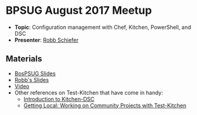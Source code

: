 # BPSUG August 2017 Meetup

* **Topic**: Configuration management with Chef, Kitchen, PowerShell, and DSC
* **Presenter**: [Robb Schiefer](https://twitter.com/chief7)

## Materials

* [BosPSUG Slides](https://docs.google.com/presentation/d/1m5fs8GaZ7WsZb3kI-X8FobYe1H1tnjDlD4kzjc7HacU/edit?usp=sharing)
* [Robb's Slides](https://www.slideshare.net/RobbSchieferJr/tdd-with-chef-dsc-and-pester-2026)
* [Video](http://youtu.be/9RK-QBhzte8)
* Other references on Test-Kitchen that have come in handy:
  * [Introduction to Kitchen-DSC](https://gaelcolas.com/2016/07/11/introduction-to-kitchen-dsc/)
  * [Getting Local: Working on Community Projects with Test-Kitchen](https://stevenmurawski.com/powershell/2017/05/local-kitchen/)
